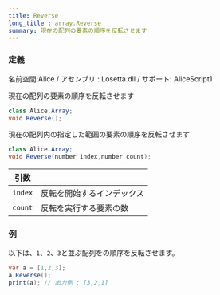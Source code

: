 ```yaml
---
title: Reverse
long_title : array.Reverse
summary: 現在の配列の要素の順序を反転させます
---
```

### 定義
名前空間:Alice / アセンブリ : Losetta.dll / サポート: AliceScript1

現在の配列の要素の順序を反転させます

```cs title="AliceScript"
class Alice.Array;
void Reverse();
```

現在の配列内の指定した範囲の要素の順序を反転させます

```cs title="AliceScript"
class Alice.Array;
void Reverse(number index,number count);
```

|引数| |
|-|-|
|`index`|反転を開始するインデックス|
|`count`|反転を実行する要素の数|

### 例
以下は、`1`、`2`、`3`と並ぶ配列をの順序を反転させます。

```cs title="AliceScript"
var a = [1,2,3];
a.Reverse();
print(a); // 出力例 : [3,2,1]
```
